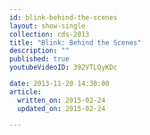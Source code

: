 ```yaml
---
id: blink-behind-the-scenes
layout: show-single
collection: cds-2013
title: "Blink: Behind the Scenes"
description: ""
published: true
youtubeVideoID: 392VTLQyKDc

date: 2013-11-20 14:30:00
article:
  written_on: 2015-02-24
  updated_on: 2015-02-24

---
```

